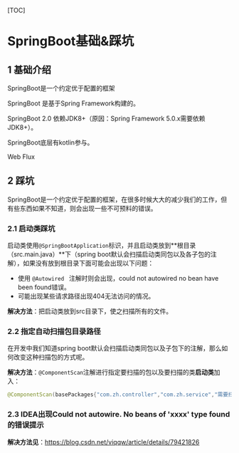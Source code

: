 [TOC]

# SpringBoot基础&踩坑

## 1 基础介绍

SpringBoot是一个约定优于配置的框架

SpringBoot 是基于Spring Framework构建的。

SpringBoot 2.0 依赖JDK8+（原因：Spring Framework 5.0.x需要依赖JDK8+）。

SpringBoot底层有kotlin参与。

Web Flux



## 2 踩坑

SpringBoot是一个约定优于配置的框架，在很多时候大大的减少我们的工作，但有些东西如果不知道，则会出现一些不可预料的错误。

### 2.1 启动类踩坑

启动类使用`@SpringBootApplication`标识，并且启动类放到**根目录（src.main.java）**下（spring boot默认会扫描启动类同包以及各子包的注解），如果没有放到根目录下面可能会出现以下问题：

- 使用 `@Autowired ` 注解时则会出现，could not autowired no bean have been found错误。
- 可能出现某些请求路径出现404无法访问的情况。

**解决方法**：把启动类放到src目录下，使之扫描所有的文件。

### 2.2 指定自动扫描包目录路径

在开发中我们知道spring boot默认会扫描启动类同包以及子包下的注解，那么如何改变这种扫描包的方式呢。

**解决方法**：`@ComponentScan`注解进行指定要扫描的包以及要扫描的类**启动类**加入：

```java
@ComponentScan(basePackages{"com.zh.controller","com.zh.service","需要扫描的路径..."})
```

### 2.3 IDEA出现Could not autowire. No beans of 'xxxx' type found的错误提示

**解决方法见**：https://blog.csdn.net/viqqw/article/details/79421826